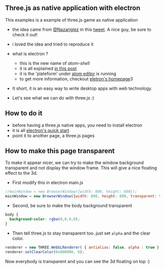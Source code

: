 ## Three.js as native application with electron

This examples is a example of three.js game as native application

- the idea came from [@Nazariglez](https://twitter.com/Nazariglez) in this [tweet](https://twitter.com/Nazariglez/status/591915046151815169).
  A nice guy, be sure to check it out!

- i loved the idea and tried to reproduce it

- what is electron ?
  - this is the new name of *atom-shell*
  - it is all explained [in this post](http://blog.atom.io/2015/04/23/electron.html)
  - it is the 'plateform' under [atom editor](https://atom.io/) is running
  - to get more information, checkout [eletron's homepage](http://electron.atom.io/)3

- It short, it is an easy way to write desktop apps with web technology.

- Let's see what we can do with three.js :)


## How to do it
- before having a three.js native apps, you need to install electron
- it is all [electron's quick start](https://github.com/atom/electron/blob/master/docs/tutorial/quick-start.md)
- point it to another page, a three.js pages


## How to make this page transparent

To make it appear nicer, we can try to make the window background transparent and not display the window frame.
This will give a nice floating effect to the 3d.

* First modify this in electron main.js

```javascript
//mainWindow = new BrowserWindow({width: 800, height: 600});
mainWindow = new BrowserWindow({width: 800, height: 600, transparent: true, frame: false});
```

* Second, be sure to make the body background transparent 

```css
body { 
  background-color: rgba(0,0,0,0);
}
```

* Then tell three.js to stay transparent too. just set ```alpha``` and the clear color.

```javascript
renderer = new THREE.WebGLRenderer( { antialias: false, alpha : true } );
renderer.setClearColor(0x000000, 0);
```

Now everybody is transparent and you can see the 3d floating on top :)
